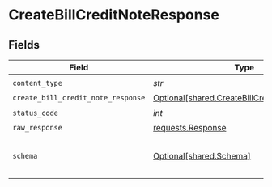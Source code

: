 # CreateBillCreditNoteResponse


## Fields

| Field                                                                                                | Type                                                                                                 | Required                                                                                             | Description                                                                                          |
| ---------------------------------------------------------------------------------------------------- | ---------------------------------------------------------------------------------------------------- | ---------------------------------------------------------------------------------------------------- | ---------------------------------------------------------------------------------------------------- |
| `content_type`                                                                                       | *str*                                                                                                | :heavy_check_mark:                                                                                   | N/A                                                                                                  |
| `create_bill_credit_note_response`                                                                   | [Optional[shared.CreateBillCreditNoteResponse]](../../models/shared/createbillcreditnoteresponse.md) | :heavy_minus_sign:                                                                                   | Success                                                                                              |
| `status_code`                                                                                        | *int*                                                                                                | :heavy_check_mark:                                                                                   | N/A                                                                                                  |
| `raw_response`                                                                                       | [requests.Response](https://requests.readthedocs.io/en/latest/api/#requests.Response)                | :heavy_minus_sign:                                                                                   | N/A                                                                                                  |
| `schema`                                                                                             | [Optional[shared.Schema]](../../models/shared/schema.md)                                             | :heavy_minus_sign:                                                                                   | The request made is not valid.                                                                       |